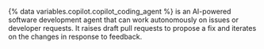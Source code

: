 {% data variables.copilot.copilot_coding_agent %} is an AI-powered software development agent that can work autonomously on issues or developer requests. It raises draft pull requests to propose a fix and iterates on the changes in response to feedback.
